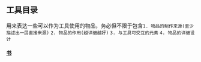 ## 工具目录
用来表达一些可以作为工具使用的物品，务必但不限于包含`1. 物品的制作来源(至少描述出一层直接来源)` `2. 物品的作用(越详细越好)` `3. 与工具可交互的元素` `4. 物品的详细设计`
#### [书]()
